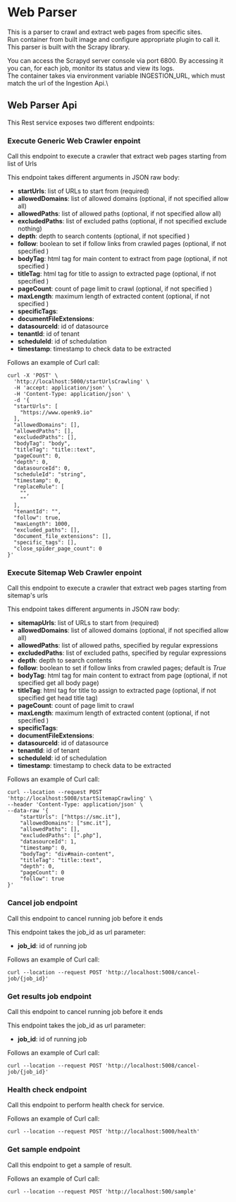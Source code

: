 # Web Parser

This is a parser to crawl and extract web pages from specific sites. \
Run container from built image and configure appropriate plugin to call it.\
This parser is built with the Scrapy library.

You can access the Scrapyd server console via port 6800. By accessing it you can, for each job, monitor its status and view its logs.\
The container takes via environment variable INGESTION_URL, which must match the url of the Ingestion Api.\

## Web Parser Api

This Rest service exposes two different endpoints:

### Execute Generic Web Crawler enpoint

Call this endpoint to execute a crawler that extract web pages starting from list of Urls

This endpoint takes different arguments in JSON raw body:

- **startUrls**: list of URLs to start from (required)
- **allowedDomains**: list of allowed domains (optional, if not specified allow all)
- **allowedPaths**: list of allowed paths (optional, if not specified allow all)
- **excludedPaths**: list of excluded paths (optional, if not specified exclude nothing)
- **depth**: depth to search contents (optional, if not specified )
- **follow**: boolean to set if follow links from crawled pages (optional, if not specified )
- **bodyTag**: html tag for main content to extract from page (optional, if not specified )
- **titleTag**: html tag for title to assign to extracted page (optional, if not specified )
- **pageCount**: count of page limit to crawl (optional, if not specified )
- **maxLength**: maximum length of extracted content (optional, if not specified )
- **specificTags**:
- **documentFileExtensions**: 
- **datasourceId**: id of datasource
- **tenantId**: id of tenant
- **scheduleId**: id of schedulation
- **timestamp**: timestamp to check data to be extracted

Follows an example of Curl call:

```
curl -X 'POST' \
  'http://localhost:5000/startUrlsCrawling' \
  -H 'accept: application/json' \
  -H 'Content-Type: application/json' \
  -d '{
  "startUrls": [
    "https://www.openk9.io"
  ],
  "allowedDomains": [],
  "allowedPaths": [],
  "excludedPaths": [],
  "bodyTag": "body",
  "titleTag": "title::text",
  "pageCount": 0,
  "depth": 0,
  "datasourceId": 0,
  "scheduleId": "string",
  "timestamp": 0,
  "replaceRule": [
    "",
    ""
  ],
  "tenantId": "",
  "follow": true,
  "maxLength": 1000,
  "excluded_paths": [],
  "document_file_extensions": [],
  "specific_tags": [],
  "close_spider_page_count": 0
}'
```

### Execute Sitemap Web Crawler enpoint

Call this endpoint to execute a crawler that extract web pages starting from sitemap's urls

This endpoint takes different arguments in JSON raw body:

- **sitemapUrls**: list of URLs to start from (required)
- **allowedDomains**: list of allowed domains (optional, if not specified allow all)
- **allowedPaths**: list of allowed paths, specified by regular expressions
- **excludedPaths**: list of excluded paths, specified by regular expressions
- **depth**: depth to search contents
- **follow**: boolean to set if follow links from crawled pages; default is *True*
- **bodyTag**: html tag for main content to extract from page (optional, if not specified get all body page)
- **titleTag**: html tag for title to assign to extracted page  (optional, if not specified get head title tag)
- **pageCount**: count of page limit to crawl
- **maxLength**: maximum length of extracted content (optional, if not specified )
- **specificTags**:
- **documentFileExtensions**: 
- **datasourceId**: id of datasource
- **tenantId**: id of tenant
- **scheduleId**: id of schedulation
- **timestamp**: timestamp to check data to be extracted


Follows an example of Curl call:

```
curl --location --request POST 'http://localhost:5008/startSitemapCrawling' \
--header 'Content-Type: application/json' \
--data-raw '{
    "startUrls": ["https://smc.it"],
    "allowedDomains": ["smc.it"],
    "allowedPaths": [],
    "excludedPaths": [".php"],
    "datasourceId": 1,
    "timestamp": 0,
    "bodyTag": "div#main-content",
    "titleTag": "title::text",
    "depth": 0,
    "pageCount": 0
    "follow": true
}'
```

### Cancel job endpoint

Call this endpoint to cancel running job before it ends 

This endpoint takes the job_id as url parameter:

- **job_id**: id of running job

Follows an example of Curl call:

```
curl --location --request POST 'http://localhost:5008/cancel-job/{job_id}'
```


### Get results job endpoint

Call this endpoint to cancel running job before it ends 

This endpoint takes the job_id as url parameter:

- **job_id**: id of running job

Follows an example of Curl call:

```
curl --location --request POST 'http://localhost:5008/cancel-job/{job_id}'
```


### Health check endpoint

Call this endpoint to perform health check for service.

Follows an example of Curl call:

```
curl --location --request POST 'http://localhost:5000/health'
```

### Get sample endpoint

Call this endpoint to get a sample of result.

Follows an example of Curl call:

```
curl --location --request POST 'http://localhost:500/sample'
```